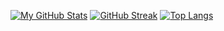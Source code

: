<!--
**fuzzy/fuzzy** is a ✨ _special_ ✨ repository because its `README.md` (this file) appears on your GitHub profile.

Here are some ideas to get you started:

- 🔭 I’m currently working on ...
- 🌱 I’m currently learning ...
- 👯 I’m looking to collaborate on ...
- 🤔 I’m looking for help with ...
- 💬 Ask me about ...
- 📫 How to reach me: ...
- 😄 Pronouns: ...
- ⚡ Fun fact: ...
-->

[![My GitHub Stats](https://github-readme-stats.vercel.app/api/?username=fuzzy&count_private=true&include_all_commits=true&theme=tokyonight&showicons=true)]()
[![GitHub Streak](https://github-readme-streak-stats.herokuapp.com?user=fuzzy&theme=tokyonight&mode=weekly)](https://git.io/streak-stats)
[![Top Langs](https://github-readme-stats.vercel.app/api/top-langs/?username=fuzzy&layout=pie&theme=tokyonight)](https://github.com/anuraghazra/github-readme-stats)
